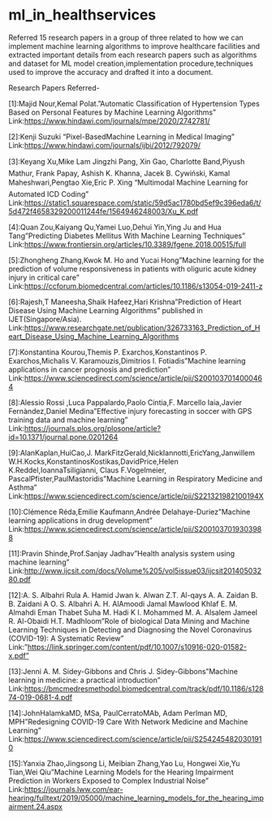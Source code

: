 # ml_in_healthservices

Referred 15 research papers in a group of three related to how we can implement machine learning algorithms to improve healthcare facilities and extracted important details from each research papers such as algorithms and dataset for ML model creation,implementation procedure,techniques used to improve the accuracy and drafted it into a document.

Research Papers Referred-

[1]:Majid Nour,Kemal Polat.”Automatic Classification of Hypertension Types Based on Personal Features by Machine Learning Algorithms” Link:https://www.hindawi.com/journals/mpe/2020/2742781/ 

[2]:Kenji Suzuki “Pixel-BasedMachine Learning in Medical Imaging” 
Link:https://www.hindawi.com/journals/ijbi/2012/792079/

[3]:Keyang Xu,Mike Lam Jingzhi Pang, Xin Gao, Charlotte Band,Piyush Mathur, Frank Papay, Ashish K. Khanna, Jacek B. Cywiński, Kamal Maheshwari,Pengtao Xie,Eric P. Xing “Multimodal Machine Learning for Automated ICD Coding” 
Link:https://static1.squarespace.com/static/59d5ac1780bd5ef9c396eda6/t/5d472f4658329200011244fe/1564946248003/Xu_K.pdf

[4]:Quan Zou,Kaiyang Qu,Yamei Luo,Dehui Yin,Ying Ju and Hua Tang”Predicting Diabetes Mellitus With Machine Learning Techniques”
Link:https://www.frontiersin.org/articles/10.3389/fgene.2018.00515/full 

[5]:Zhongheng Zhang,Kwok M. Ho and Yucai Hong”Machine learning for the prediction of
volume responsiveness in patients with oliguric acute kidney injury in critical care”
Link:https://ccforum.biomedcentral.com/articles/10.1186/s13054-019-2411-z 

[6]:Rajesh,T Maneesha,Shaik Hafeez,Hari Krishna”Prediction of Heart Disease Using Machine Learning Algorithms” published in IJET(Singapore/Asia).
Link:https://www.researchgate.net/publication/326733163_Prediction_of_Heart_Disease_Using_Machine_Learning_Algorithms

[7]:Konstantina Kourou,Themis P. Exarchos,Konstantinos P. Exarchos,Michalis V. Karamouzis,Dimitrios I. Fotiadis”Machine learning applications in cancer prognosis and prediction”
Link:https://www.sciencedirect.com/science/article/pii/S2001037014000464

[8]:Alessio Rossi ,Luca Pappalardo,Paolo Cintia,F. Marcello Iaia,Javier Fernàndez,Daniel Medina”Effective injury forecasting in soccer with GPS training data and machine learning”
Link:https://journals.plos.org/plosone/article?id=10.1371/journal.pone.0201264 

[9]:AlanKaplan,HuiCao,J. MarkFitzGerald,NickIannotti,EricYang,Janwillem W.H.Kocks,KonstantinosKostikas,DavidPrice,Helen K.Reddel,IoannaTsiligianni, Claus F.Vogelmeier, PascalPfister,PaulMastoridis”Machine Learning in Respiratory Medicine and Asthma”
Link:https://www.sciencedirect.com/science/article/pii/S221321982100194X 

[10]:Clémence Réda,Emilie Kaufmann,Andrée Delahaye-Duriez”Machine learning applications in drug development”
Link:https://www.sciencedirect.com/science/article/pii/S2001037019303988 

[11]:Pravin Shinde,Prof.Sanjay Jadhav”Health analysis system using machine learning”
Link:http://www.ijcsit.com/docs/Volume%205/vol5issue03/ijcsit20140503280.pdf

[12]:A. S. Albahri Rula A. Hamid Jwan k. Alwan Z.T. Al-qays A. A. Zaidan B. B. Zaidani A O. S. Albahri A. H. AlAmoodi Jamal Mawlood Khlaf E. M. Almahdi  Eman Thabet Suha M. Hadi K I. Mohammed M. A. Alsalem Jameel R. Al-Obaidi H.T. Madhloom”Role of biological Data Mining and Machine Learning Techniques in Detecting and Diagnosing the Novel Coronavirus (COVID-19): A Systematic Review”
Link:”https://link.springer.com/content/pdf/10.1007/s10916-020-01582-x.pdf”

[13]:Jenni A. M. Sidey-Gibbons and Chris J. Sidey-Gibbons”Machine learning in medicine: a practical introduction”
Link:https://bmcmedresmethodol.biomedcentral.com/track/pdf/10.1186/s12874-019-0681-4.pdf 

[14]:JohnHalamkaMD, MSa, PaulCerratoMAb, Adam Perlman MD, MPH”Redesigning COVID-19 Care With Network Medicine and Machine Learning”
Link:https://www.sciencedirect.com/science/article/pii/S2542454820301910 

[15]:Yanxia Zhao,Jingsong Li, Meibian Zhang,Yao Lu, Hongwei Xie,Yu Tian,Wei Qiu”Machine Learning Models for the Hearing Impairment Prediction in Workers Exposed to Complex Industrial Noise”
Link:https://journals.lww.com/ear-hearing/fulltext/2019/05000/machine_learning_models_for_the_hearing_impairment.24.aspx 

